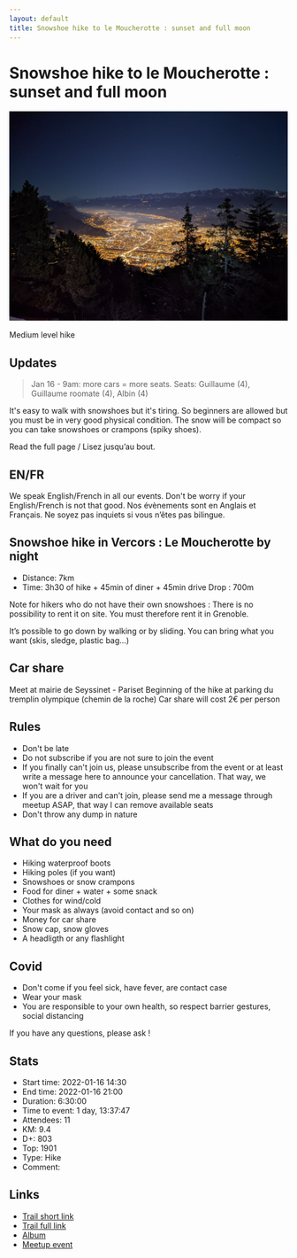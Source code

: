 ```yaml
---
layout: default
title: Snowshoe hike to le Moucherotte : sunset and full moon
---
```


# Snowshoe hike to le Moucherotte : sunset and full moon

![2022-01-16](../img/orig/2022-01-16.jpg)

Medium level hike

##  Updates 
> Jan 16 - 9am: more cars = more seats. Seats: Guillaume (4), Guillaume roomate (4), Albin (4)

It's easy to walk with snowshoes but it's tiring.
So beginners are allowed but you must be in very good physical condition.
The snow will be compact so you can take snowshoes or crampons (spiky shoes).

Read the full page / Lisez jusqu’au bout.

##  EN/FR 
We speak English/French in all our events. Don't be worry if your English/French is not that good. Nos évènements sont en Anglais et Français. Ne soyez pas inquiets si vous n’êtes pas bilingue.

##  Snowshoe hike in Vercors : Le Moucherotte by night 
* Distance: 7km
* Time: 3h30 of hike + 45min of diner + 45min drive
Drop : 700m

Note for hikers who do not have their own snowshoes : There is no possibility to rent it on site. You must therefore rent it in Grenoble.

It’s possible to go down by walking or by sliding.
You can bring what you want (skis, sledge, plastic bag…)

##  Car share 
Meet at mairie de Seyssinet - Pariset
Beginning of the hike at parking du tremplin olympique (chemin de la roche)
Car share will cost 2€ per person

##  Rules 
- Don't be late
- Do not subscribe if you are not sure to join the event
- If you finally can't join us, please unsubscribe from the event or at least write a message here to announce your cancellation. That way, we won't wait for you
- If you are a driver and can't join, please send me a message through meetup ASAP, that way I can remove available seats
- Don't throw any dump in nature

##  What do you need 
- Hiking waterproof boots
- Hiking poles (if you want)
- Snowshoes or snow crampons
- Food for diner + water + some snack
- Clothes for wind/cold
- Your mask as always (avoid contact and so on)
- Money for car share
- Snow cap, snow gloves
- A headligth or any flashlight

##  Covid 
- Don't come if you feel sick, have fever, are contact case
- Wear your mask
- You are responsible to your own health, so respect barrier gestures, social distancing

If you have any questions, please ask !

## Stats

- Start time: 2022-01-16 14:30
- End time: 2022-01-16 21:00
- Duration: 6:30:00
- Time to event: 1 day, 13:37:47
- Attendees: 11
- KM: 9.4
- D+: 803
- Top: 1901
- Type: Hike
- Comment: 

## Links

- [Trail short link](https://s.42l.fr/le-moucherotte)
- [Trail full link]()
- [Album](https://binnette.github.io/GacImg2022/2022-01-16-Snowshoe-hike-to-le-Moucherotte-sunset-and-full-moon.html)
- [Meetup event](https://www.meetup.com/grenoble-adventure-club-english-french/events/283271550/)

